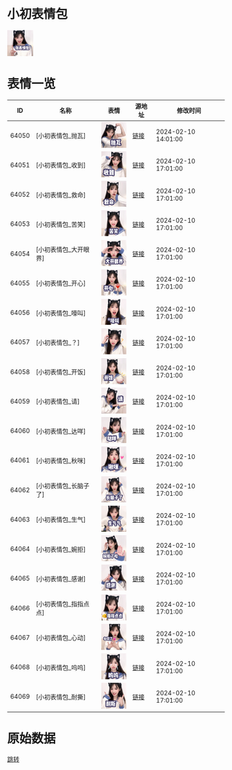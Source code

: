 # 小初表情包

<img src="./cover.png" height="60" alt="cover" />

# 表情一览

|ID|名称|表情|源地址|修改时间|
|----|----|----|----|----|
|64050|[小初表情包_抛瓦]|<img src="./pic/064050_%5B小初表情包_抛瓦%5D.png" height="60" alt="抛瓦"/>|[链接](https://i0.hdslb.com/bfs/garb/d7311c71b8373bd8f85e9e8777961129a4afa2e2.png)|2024-02-10 14:01:00|
|64051|[小初表情包_收到]|<img src="./pic/064051_%5B小初表情包_收到%5D.png" height="60" alt="收到"/>|[链接](https://i0.hdslb.com/bfs/garb/57372a6049483f3a7360096bfe2a8b624b7c0a81.png)|2024-02-10 17:01:00|
|64052|[小初表情包_救命]|<img src="./pic/064052_%5B小初表情包_救命%5D.png" height="60" alt="救命"/>|[链接](https://i0.hdslb.com/bfs/garb/21c29b272a31761753ccdb76aeb25fbd7177a604.png)|2024-02-10 17:01:00|
|64053|[小初表情包_苦笑]|<img src="./pic/064053_%5B小初表情包_苦笑%5D.png" height="60" alt="苦笑"/>|[链接](https://i0.hdslb.com/bfs/garb/15fe9b3c48604bd2a3cd71a212eb3c78677f6658.png)|2024-02-10 17:01:00|
|64054|[小初表情包_大开眼界]|<img src="./pic/064054_%5B小初表情包_大开眼界%5D.png" height="60" alt="大开眼界"/>|[链接](https://i0.hdslb.com/bfs/garb/5328bbe47d106b4344baa760daab97e01d93a259.png)|2024-02-10 17:01:00|
|64055|[小初表情包_开心]|<img src="./pic/064055_%5B小初表情包_开心%5D.png" height="60" alt="开心"/>|[链接](https://i0.hdslb.com/bfs/garb/beb6864e5276be14d9277cc41c8eac93c8006cbd.png)|2024-02-10 17:01:00|
|64056|[小初表情包_嚎叫]|<img src="./pic/064056_%5B小初表情包_嚎叫%5D.png" height="60" alt="嚎叫"/>|[链接](https://i0.hdslb.com/bfs/garb/62a2b9dafe6aceb6805ffdef85e83e11bc857b5a.png)|2024-02-10 17:01:00|
|64057|[小初表情包_？]|<img src="./pic/064057_%5B小初表情包_？%5D.png" height="60" alt="？"/>|[链接](https://i0.hdslb.com/bfs/garb/cf10d25042ebc3089b3a22db230556212a65bbff.png)|2024-02-10 17:01:00|
|64058|[小初表情包_开饭]|<img src="./pic/064058_%5B小初表情包_开饭%5D.png" height="60" alt="开饭"/>|[链接](https://i0.hdslb.com/bfs/garb/1417a9700aff98fea76dfa06da9697fb58dca1b6.png)|2024-02-10 17:01:00|
|64059|[小初表情包_请]|<img src="./pic/064059_%5B小初表情包_请%5D.png" height="60" alt="请"/>|[链接](https://i0.hdslb.com/bfs/garb/9867e9bd86971f730ba78ce38aba3094289703be.png)|2024-02-10 17:01:00|
|64060|[小初表情包_达咩]|<img src="./pic/064060_%5B小初表情包_达咩%5D.png" height="60" alt="达咩"/>|[链接](https://i0.hdslb.com/bfs/garb/5c97954a4049f1e8ab2fc1edbb093f3248649d3f.png)|2024-02-10 17:01:00|
|64061|[小初表情包_秋咪]|<img src="./pic/064061_%5B小初表情包_秋咪%5D.png" height="60" alt="秋咪"/>|[链接](https://i0.hdslb.com/bfs/garb/71e5e307f93e52afc37db2cea76962116a17943e.png)|2024-02-10 17:01:00|
|64062|[小初表情包_长脑子了]|<img src="./pic/064062_%5B小初表情包_长脑子了%5D.png" height="60" alt="长脑子了"/>|[链接](https://i0.hdslb.com/bfs/garb/e2105621d252efcac9d204132e24bdbd36806a19.png)|2024-02-10 17:01:00|
|64063|[小初表情包_生气]|<img src="./pic/064063_%5B小初表情包_生气%5D.png" height="60" alt="生气"/>|[链接](https://i0.hdslb.com/bfs/garb/80be6cf5d6cc0e8b80d2675a310848fbccaa242a.png)|2024-02-10 17:01:00|
|64064|[小初表情包_婉拒]|<img src="./pic/064064_%5B小初表情包_婉拒%5D.png" height="60" alt="婉拒"/>|[链接](https://i0.hdslb.com/bfs/garb/0719f1e29cf9b8538da0fa4ddb2408449a9b7643.png)|2024-02-10 17:01:00|
|64065|[小初表情包_感谢]|<img src="./pic/064065_%5B小初表情包_感谢%5D.png" height="60" alt="感谢"/>|[链接](https://i0.hdslb.com/bfs/garb/84b920c000315f662686e44bbc74ffa0679b1e55.png)|2024-02-10 17:01:00|
|64066|[小初表情包_指指点点]|<img src="./pic/064066_%5B小初表情包_指指点点%5D.png" height="60" alt="指指点点"/>|[链接](https://i0.hdslb.com/bfs/garb/cd4e0c6f05330b973c4da1c8fff9820b492d9838.png)|2024-02-10 17:01:00|
|64067|[小初表情包_心动]|<img src="./pic/064067_%5B小初表情包_心动%5D.png" height="60" alt="心动"/>|[链接](https://i0.hdslb.com/bfs/garb/666776d66f8e39b35cdc8330f2527adf70fee77a.png)|2024-02-10 17:01:00|
|64068|[小初表情包_呜呜]|<img src="./pic/064068_%5B小初表情包_呜呜%5D.png" height="60" alt="呜呜"/>|[链接](https://i0.hdslb.com/bfs/garb/528f2e3dcf9b0aa90b4d7bc7156f6b62e2e27edc.png)|2024-02-10 17:01:00|
|64069|[小初表情包_耐撕]|<img src="./pic/064069_%5B小初表情包_耐撕%5D.png" height="60" alt="耐撕"/>|[链接](https://i0.hdslb.com/bfs/garb/a02ef9eb96842775c60e3d902c487a3c64f07ef2.png)|2024-02-10 17:01:00|

# 原始数据

[跳转](./raw.json)

